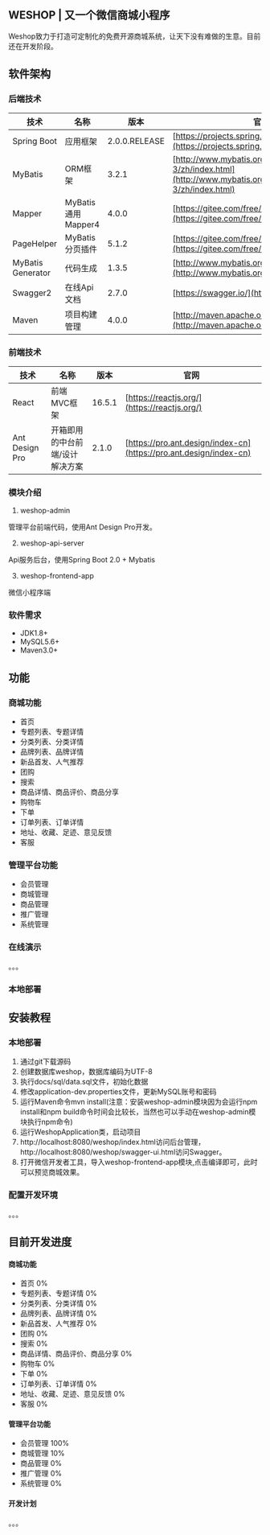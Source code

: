 WESHOP |  又一个微信商城小程序
---
Weshop致力于打造可定制化的免费开源商城系统，让天下没有难做的生意。目前还在开发阶段。

## 软件架构
### 后端技术

技术 | 名称 | 版本 | 官网
----|------|----|----
Spring Boot | 应用框架 | 2.0.0.RELEASE | [https://projects.spring.io/spring-boot/](https://projects.spring.io/spring-boot/)
MyBatis | ORM框架 | 3.2.1 |  [http://www.mybatis.org/mybatis-3/zh/index.html](http://www.mybatis.org/mybatis-3/zh/index.html)
Mapper | MyBatis 通用 Mapper4 | 4.0.0 |  [https://gitee.com/free/Mapper](https://gitee.com/free/Mapper)
PageHelper | MyBatis 分页插件 | 5.1.2 |  [https://gitee.com/free/Mybatis_PageHelper](https://gitee.com/free/Mybatis_PageHelper)
MyBatis Generator | 代码生成 | 1.3.5 |  [http://www.mybatis.org/generator/index.html](http://www.mybatis.org/generator/index.html)
Swagger2 | 在线Api文档 | 2.7.0 |  [https://swagger.io/](https://swagger.io/)
Maven | 项目构建管理 | 4.0.0 |  [http://maven.apache.org](http://maven.apache.org/)

### 前端技术

技术 | 名称 | 版本 |  官网
----|------|----|----
React | 前端MVC框架 | 16.5.1 |  [https://reactjs.org/](https://reactjs.org/)
Ant Design Pro | 开箱即用的中台前端/设计解决方案 | 2.1.0 |  [https://pro.ant.design/index-cn](https://pro.ant.design/index-cn)

### 模块介绍

1. weshop-admin

管理平台前端代码，使用Ant Design Pro开发。

2. weshop-api-server

Api服务后台，使用Spring Boot 2.0 + Mybatis

3. weshop-frontend-app

微信小程序端

### 软件需求

- JDK1.8+
- MySQL5.6+
- Maven3.0+

## 功能

### 商城功能

- 首页
- 专题列表、专题详情
- 分类列表、分类详情
- 品牌列表、品牌详情
- 新品首发、人气推荐
- 团购
- 搜索
- 商品详情、商品评价、商品分享
- 购物车
- 下单
- 订单列表、订单详情
- 地址、收藏、足迹、意见反馈
- 客服

### 管理平台功能

- 会员管理
- 商城管理
- 商品管理
- 推广管理
- 系统管理

### 在线演示

。。。

### 本地部署

## 安装教程

### 本地部署
1. 通过git下载源码
2. 创建数据库weshop，数据库编码为UTF-8
3. 执行docs/sql/data.sql文件，初始化数据
3. 修改application-dev.properties文件，更新MySQL账号和密码
4. 运行Maven命令mvn install(注意：安装weshop-admin模块因为会运行npm install和npm build命令时间会比较长，当然也可以手动在weshop-admin模块执行npm命令)
5. 运行WeshopApplication类，启动项目
6. http://localhost:8080/weshop/index.html访问后台管理，http://localhost:8080/weshop/swagger-ui.html访问Swagger。
7. 打开微信开发者工具，导入weshop-frontend-app模块,点击编译即可，此时可以预览商城效果。

### 配置开发环境

。。。


## 目前开发进度

#### 商城功能

- 首页 0%
- 专题列表、专题详情 0%
- 分类列表、分类详情 0%
- 品牌列表、品牌详情 0%
- 新品首发、人气推荐 0%
- 团购 0%
- 搜索 0%
- 商品详情、商品评价、商品分享 0%
- 购物车 0%
- 下单 0%
- 订单列表、订单详情 0%
- 地址、收藏、足迹、意见反馈 0%
- 客服 0%

#### 管理平台功能

- 会员管理 100%
- 商城管理 10%
- 商品管理 0%
- 推广管理 0%
- 系统管理 0%

#### 开发计划

。。。